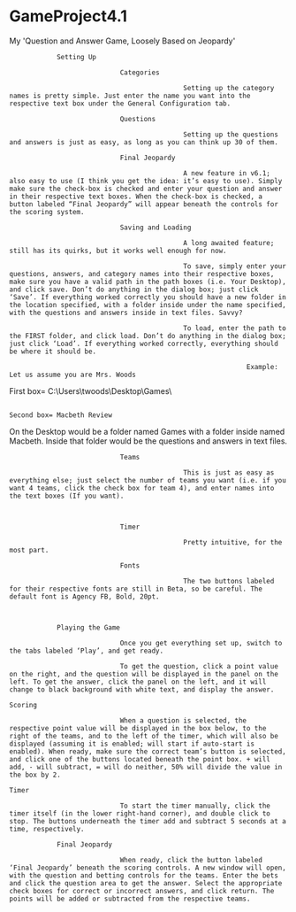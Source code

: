 # GameProject4.1
My 'Question and Answer Game, Loosely Based on Jeopardy'


                Setting Up

                                Categories

                                                Setting up the category names is pretty simple. Just enter the name you want into the respective text box under the General Configuration tab.

                                Questions

                                                Setting up the questions and answers is just as easy, as long as you can think up 30 of them.

                                Final Jeopardy

                                                A new feature in v6.1; also easy to use (I think you get the idea: it’s easy to use). Simply make sure the check-box is checked and enter your question and answer in their respective text boxes. When the check-box is checked, a button labeled “Final Jeopardy” will appear beneath the controls for the scoring system.

                                Saving and Loading

                                                A long awaited feature; still has its quirks, but it works well enough for now.

                                                To save, simply enter your questions, answers, and category names into their respective boxes, make sure you have a valid path in the path boxes (i.e. Your Desktop), and click save. Don’t do anything in the dialog box; just click ‘Save’. If everything worked correctly you should have a new folder in the location specified, with a folder inside under the name specified, with the questions and answers inside in text files. Savvy?

                                                To load, enter the path to the FIRST folder, and click load. Don’t do anything in the dialog box; just click ‘Load’. If everything worked correctly, everything should be where it should be.

                                                                Example: Let us assume you are Mrs. Woods

 First box= C:\Users\twoods\Desktop\Games\

                                                                                Second box= Macbeth Review

On the Desktop would be a folder named Games with a folder inside named Macbeth. Inside that folder would be the questions and answers in text files.





                                Teams

                                                This is just as easy as everything else; just select the number of teams you want (i.e. if you want 4 teams, click the check box for team 4), and enter names into the text boxes (If you want).



                                Timer

                                                Pretty intuitive, for the most part. 

                                Fonts

                                                The two buttons labeled for their respective fonts are still in Beta, so be careful. The default font is Agency FB, Bold, 20pt.



                Playing the Game

                                Once you get everything set up, switch to the tabs labeled ‘Play’, and get ready.

                                To get the question, click a point value on the right, and the question will be displayed in the panel on the left. To get the answer, click the panel on the left, and it will change to black background with white text, and display the answer.

    Scoring

                                When a question is selected, the respective point value will be displayed in the box below, to the right of the teams, and to the left of the timer, which will also be displayed (assuming it is enabled; will start if auto-start is enabled). When ready, make sure the correct team’s button is selected, and click one of the buttons located beneath the point box. + will add, - will subtract, = will do neither, 50% will divide the value in the box by 2.

    Timer

                                To start the timer manually, click the timer itself (in the lower right-hand corner), and double click to stop. The buttons underneath the timer add and subtract 5 seconds at a time, respectively.

                Final Jeopardy

                                When ready, click the button labeled ‘Final Jeopardy’ beneath the scoring controls. A new window will open, with the question and betting controls for the teams. Enter the bets and click the question area to get the answer. Select the appropriate check boxes for correct or incorrect answers, and click return. The points will be added or subtracted from the respective teams.

